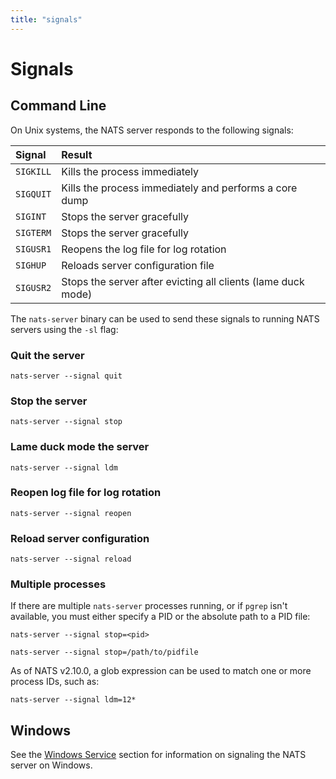 ```yaml
---
title: "signals"
---
```

# Signals

## Command Line

On Unix systems, the NATS server responds to the following signals:

| Signal    | Result                                                         |
| :-------- | :------------------------------------------------------------- |
| `SIGKILL` | Kills the process immediately                                  |
| `SIGQUIT` | Kills the process immediately and performs a core dump         |
| `SIGINT`  | Stops the server gracefully                                    |
| `SIGTERM` | Stops the server gracefully                                    |
| `SIGUSR1` | Reopens the log file for log rotation                          |
| `SIGHUP`  | Reloads server configuration file                              |
| `SIGUSR2` | Stops the server after evicting all clients \(lame duck mode\) |

The `nats-server` binary can be used to send these signals to running NATS servers using the `-sl` flag:

### Quit the server

```shell
nats-server --signal quit
```

### Stop the server

```shell
nats-server --signal stop
```

### Lame duck mode the server

```shell
nats-server --signal ldm
```

### Reopen log file for log rotation

```shell
nats-server --signal reopen
```

### Reload server configuration

```shell
nats-server --signal reload
```

### Multiple processes

If there are multiple `nats-server` processes running, or if `pgrep` isn't available, you must either specify a PID or the absolute path to a PID file:

```shell
nats-server --signal stop=<pid>
```

```shell
nats-server --signal stop=/path/to/pidfile
```

As of NATS v2.10.0, a glob expression can be used to match one or more process IDs, such as:

```shell
nats-server --signal ldm=12*
```

## Windows

See the [Windows Service](../running/windows_srv.md) section for information on signaling the NATS server on Windows.

